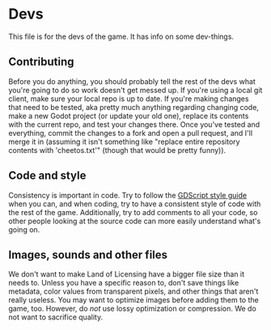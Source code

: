 # Devs
This file is for the devs of the game. It has info on some dev-things.
## Contributing
Before you do anything, you should probably tell the rest of the devs what you're going to do so work doesn't get messed up. If you're using a local git client, make sure your local repo is up to date. If you're making changes that need to be tested, aka pretty much anything regarding changing code, make a new Godot project (or update your old one), replace its contents with the current repo, and test your changes there. Once you've tested and everything, commit the changes to a fork and open a pull request, and I'll merge it in (assuming it isn't something like "replace entire repository contents with 'cheetos.txt'" (though that would be pretty funny)).
## Code and style
Consistency is important in code. Try to follow the [GDScript style guide](https://docs.godotengine.org/en/stable/getting_started/scripting/gdscript/gdscript_styleguide.html) when you can, and when coding, try to have a consistent style of code with the rest of the game. Additionally, try to add comments to all your code, so other people looking at the source code can more easily understand what's going on.
## Images, sounds and other files
We don't want to make Land of Licensing have a bigger file size than it needs to. Unless you have a specific reason to, don't save things like metadata, color values from transparent pixels, and other things that aren't really useless. You may want to optimize images before adding them to the game, too. However, do *not* use lossy optimization or compression. We do not want to sacrifice quality.
